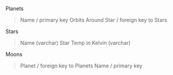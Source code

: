 Planets
> Name / primary key
> Orbits Around Star / foreign key to Stars

Stars
> Name (varchar)
> Star Temp in Kelvin (varchar)

Moons
> Planet / foreign key to Planets
> Name / primary key